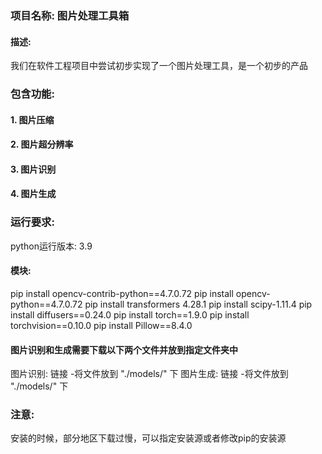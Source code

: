 ### 项目名称: 图片处理工具箱
#### 描述:
我们在软件工程项目中尝试初步实现了一个图片处理工具，是一个初步的产品


### 包含功能:
#### 1. 图片压缩

#### 2. 图片超分辨率

#### 3. 图片识别

#### 4. 图片生成

### 运行要求:
python运行版本: 3.9 
#### 模块:
pip install opencv-contrib-python==4.7.0.72
pip install opencv-python==4.7.0.72 
pip install transformers 4.28.1
pip install scipy-1.11.4
pip install diffusers==0.24.0
pip install torch==1.9.0
pip install torchvision==0.10.0
pip install Pillow==8.4.0

#### 图片识别和生成需要下载以下两个文件并放到指定文件夹中
图片识别:   链接
-将文件放到 "./models/"   下
图片生成:   链接
-将文件放到 "./models/"   下


### 注意:
安装的时候，部分地区下载过慢，可以指定安装源或者修改pip的安装源




